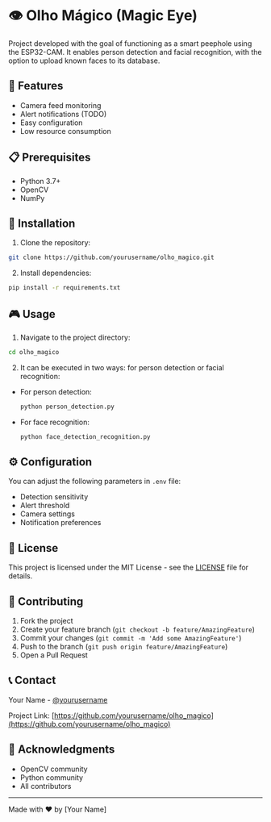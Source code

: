 # 👁️ Olho Mágico (Magic Eye)

Project developed with the goal of functioning as a smart peephole using the ESP32-CAM. It enables person detection and facial recognition, with the option to upload known faces to its database.

## 🚀 Features

- Camera feed monitoring
- Alert notifications (TODO)
- Easy configuration
- Low resource consumption

## 📋 Prerequisites

- Python 3.7+
- OpenCV
- NumPy

## 🔧 Installation

1. Clone the repository:

```bash
git clone https://github.com/yourusername/olho_magico.git
```

2. Install dependencies:

```bash
pip install -r requirements.txt
```

## 🎮 Usage

1. Navigate to the project directory:

```bash
cd olho_magico
```

2. It can be executed in two ways: for person detection or facial recognition:
- For person detection:
  ```bash
  python person_detection.py
  ```
- For face recognition:
  ```bash
  python face_detection_recognition.py
  ```

## ⚙️ Configuration

You can adjust the following parameters in `.env` file:

- Detection sensitivity
- Alert threshold
- Camera settings
- Notification preferences

## 📝 License

This project is licensed under the MIT License - see the [LICENSE](LICENSE) file for details.

## 🤝 Contributing

1. Fork the project
2. Create your feature branch (`git checkout -b feature/AmazingFeature`)
3. Commit your changes (`git commit -m 'Add some AmazingFeature'`)
4. Push to the branch (`git push origin feature/AmazingFeature`)
5. Open a Pull Request

## 📞 Contact

Your Name - [@yourusername](https://twitter.com/yourusername)

Project Link: [https://github.com/yourusername/olho_magico](https://github.com/yourusername/olho_magico)

## 🙏 Acknowledgments

- OpenCV community
- Python community
- All contributors

---

Made with ❤️ by [Your Name]
